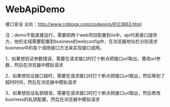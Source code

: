 # WebApiDemo
接口安全
出处：http://www.cnblogs.com/codeon/p/6123863.html

注：demo不能直接运行，需要把两个web项目配置到iis中，api代表接口提供方，他的主域需要配置到business的webconfig中，在浏览器地址栏分别请求business中的各个调用接口方法来实现接口调用。

1、如果想验证参数错误，需要在请求接口时打个断点把接口url取出，篡改url参数，然后在浏览器中模拟请求

2、如果想验证接口超时，需要在请求接口时打个断点把接口url取出，然后等到了超时时间，然后在浏览器中模拟请求

3、如果想验证私钥错误，需要在请求接口时打个断点把接口url取出，然后修改business的私钥配置，然后在浏览器中模拟请求
